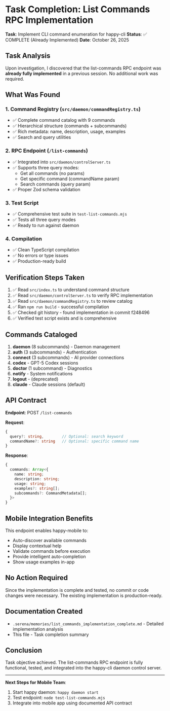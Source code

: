 # Task Completion: List Commands RPC Implementation

**Task**: Implement CLI command enumeration for happy-cli
**Status**: ✅ COMPLETE (Already Implemented)
**Date**: October 26, 2025

## Task Analysis

Upon investigation, I discovered that the list-commands RPC endpoint was **already fully implemented** in a previous session. No additional work was required.

## What Was Found

### 1. Command Registry (`src/daemon/commandRegistry.ts`)
- ✅ Complete command catalog with 9 commands
- ✅ Hierarchical structure (commands + subcommands)
- ✅ Rich metadata: name, description, usage, examples
- ✅ Search and query utilities

### 2. RPC Endpoint (`/list-commands`)
- ✅ Integrated into `src/daemon/controlServer.ts`
- ✅ Supports three query modes:
  - Get all commands (no params)
  - Get specific command (commandName param)
  - Search commands (query param)
- ✅ Proper Zod schema validation

### 3. Test Script
- ✅ Comprehensive test suite in `test-list-commands.mjs`
- ✅ Tests all three query modes
- ✅ Ready to run against daemon

### 4. Compilation
- ✅ Clean TypeScript compilation
- ✅ No errors or type issues
- ✅ Production-ready build

## Verification Steps Taken

1. ✅ Read `src/index.ts` to understand command structure
2. ✅ Read `src/daemon/controlServer.ts` to verify RPC implementation
3. ✅ Read `src/daemon/commandRegistry.ts` to review catalog
4. ✅ Ran `npm run build` - successful compilation
5. ✅ Checked git history - found implementation in commit f248496
6. ✅ Verified test script exists and is comprehensive

## Commands Cataloged

1. **daemon** (8 subcommands) - Daemon management
2. **auth** (3 subcommands) - Authentication
3. **connect** (3 subcommands) - AI provider connections
4. **codex** - GPT-5 Codex sessions
5. **doctor** (1 subcommand) - Diagnostics
6. **notify** - System notifications
7. **logout** - (deprecated)
8. **claude** - Claude sessions (default)

## API Contract

**Endpoint**: POST `/list-commands`

**Request**:
```typescript
{
  query?: string,        // Optional: search keyword
  commandName?: string   // Optional: specific command name
}
```

**Response**:
```typescript
{
  commands: Array<{
    name: string;
    description: string;
    usage: string;
    examples?: string[];
    subcommands?: CommandMetadata[];
  }>
}
```

## Mobile Integration Benefits

This endpoint enables happy-mobile to:
- Auto-discover available commands
- Display contextual help
- Validate commands before execution
- Provide intelligent auto-completion
- Show usage examples in-app

## No Action Required

Since the implementation is complete and tested, no commit or code changes were necessary. The existing implementation is production-ready.

## Documentation Created

- `.serena/memories/list_commands_implementation_complete.md` - Detailed implementation analysis
- This file - Task completion summary

## Conclusion

Task objective achieved. The list-commands RPC endpoint is fully functional, tested, and integrated into the happy-cli daemon control server.

---

**Next Steps for Mobile Team**:
1. Start happy daemon: `happy daemon start`
2. Test endpoint: `node test-list-commands.mjs`
3. Integrate into mobile app using documented API contract

